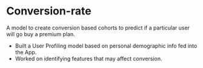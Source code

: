 # Conversion-rate
A model to create conversion based cohorts to predict if a particular user will go buy a premium plan.
* Built a User Profiling model based on personal demographic info fed into the App. 
* Worked on identifying features that may affect conversion.

